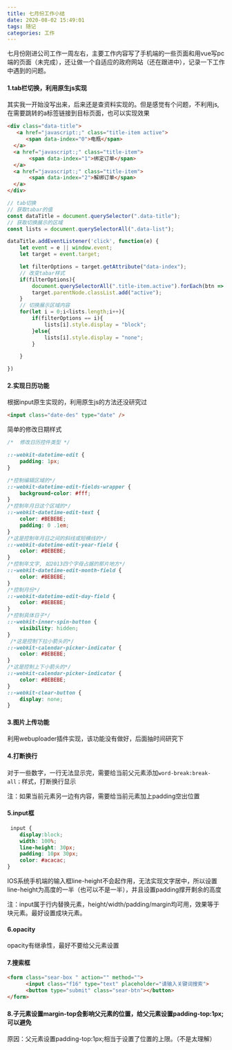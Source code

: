```yaml
---
title: 七月份工作小结
date: 2020-08-02 15:49:01
tags: 随记
categories: 工作
---
```


七月份刚进公司工作一周左右，主要工作内容写了手机端的一些页面和用vue写pc端的页面（未完成），还让做一个自适应的政府网站（还在跟进中），记录一下工作中遇到的问题。

#### 1.tab栏切换，利用原生js实现

其实我一开始没写出来，后来还是查资料实现的。但是感觉有个问题，不利用js,在需要跳转的a标签链接到目标页面，也可以实现效果

```html
<div class="data-title">
   <a href="javascript:;" class="title-item active">
      <span data-index="0">电瓶</span>
  </a>
  <a href="javascript:;" class="title-item">
       <span data-index="1">绑定订单</span>
  </a>
  <a href="javascript:;" class="title-item">
       <span data-index="2">解绑订单</span>
  </a>
</div>
```

```js
// tab切换
// 获取tabar的值
const dataTitle = document.querySelector(".data-title");
// 获取切换展示的区域
const lists = document.querySelectorAll(".data-list");

dataTitle.addEventListener('click', function(e) {
    let event = e || window.event;
    let target = event.target;

    let filterOptions = target.getAttribute("data-index");
    // 改变tabar样式
    if(filterOptions){
        document.querySelectorAll(".title-item.active").forEach(btn => btn.classList.remove("active"));
        target.parentNode.classList.add("active");     
    }
    // 切换展示区域内容
    for(let i = 0;i<lists.length;i++){
        if(filterOptions == i){
            lists[i].style.display = "block";
        }else{
            lists[i].style.display = "none";
        }

    }

})
```

#### 2.实现日历功能

根据input原生实现的，利用原生js的方法还没研究过

```html
<input class="date-des" type="date" />
```

简单的修改日期样式

```css
/*  修改日历控件类型 */

::-webkit-datetime-edit {
    padding: 1px;
}

/*控制编辑区域的*/
::-webkit-datetime-edit-fields-wrapper {
    background-color: #fff;
}
/*控制年月日这个区域的*/
::-webkit-datetime-edit-text {
    color: #BEBEBE;
    padding: 0 .1em;
}
/*这是控制年月日之间的斜线或短横线的*/
::-webkit-datetime-edit-year-field {
    color: #BEBEBE;
}
/*控制年文字, 如2013四个字母占据的那片地方*/
::-webkit-datetime-edit-month-field {
    color: #BEBEBE;
}
/*控制月份*/
::-webkit-datetime-edit-day-field {
    color: #BEBEBE;
}
/*控制具体日子*/
::-webkit-inner-spin-button {
    visibility: hidden;
}
 /*这是控制下拉小箭头的*/
::-webkit-calendar-picker-indicator {
    color: #BEBEBE;
}
/*这是控制上下小箭头的*/
::-webkit-calendar-picker-indicator {
    color: #BEBEBE;
}
::-webkit-clear-button {
    display: none;
}
```

#### 3.图片上传功能

利用webuploader插件实现，该功能没有做好，后面抽时间研究下

#### 4.打断换行

对于一些数字，一行无法显示完，需要给当前父元素添加`word-break:break-all；`样式，打断换行显示

注：如果当前元素另一边有内容，需要给当前元素加上padding空出位置

#### 5.input框

```css
 input {
    display:block;
    width: 100%;
    line-height: 30px;
    padding: 10px 30px;
    color: #acacac;
}
```

IOS系统手机端的输入框line-height不会起作用，无法实现文字居中，所以设置line-height为高度的一半（也可以不是一半），并且设置padding撑开剩余的高度

注：input属于行内替换元素，height/width/padding/margin均可用，效果等于块元素。最好设置成块元素。

#### 6.opacity

opacity有继承性，最好不要给父元素设置

#### 7.搜索框

```html
<form class="sear-box " action="" method="">
      <input class="f16" type="text" placeholder="请输入关键词搜索">
      <button type="submit" class="sear-btn"></button>
</form>
```

#### 8.子元素设置margin-top会影响父元素的位置，给父元素设置padding-top:1px;可以避免

原因：父元素设置padding-top:1px;相当于设置了位置的上限。（不是太理解）



